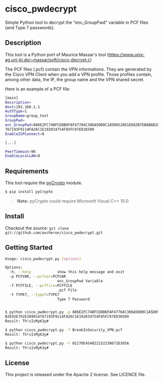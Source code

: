 cisco_pwdecrypt
===============

Simple Python tool to decrypt the "enc_GroupPwd" variable in PCF files (and Type 7 passwords).

## Description

This tool is a Python port of Maurice Massar's tool (https://www.unix-ag.uni-kl.de/~massar/soft/cisco-decrypt.c)

The PCF files (.pcf) contain the VPN informations. They are generated by the Cisco VPN Client when you add a VPN profile.
Those profiles contain, among other data, the IP, the group name and the VPN shared secret.

Here is an example of a PCF file:

```bash
[main]
Description=
Host=192.168.1.1
AuthType=1
GroupName=group_test
GroupPwd=
enc_GroupPwd=886E2FC74BFCD8B6FAF47784C386A50D0C1A5D0528D1E682B7EBAB6B2E91E792E389914
767193F9114FA26C1E192034754F85FC97ED36509
EnableISPConnect=0

[...]

PeerTimeout=90
EnableLocalLAN=0
```

## Requirements

This tool require the [pyCrypto](https://www.dlitz.net/software/pycrypto/) module.

```bash
$ pip install pyCrypto
```

> **Note:** pyCrypto could require Microsoft Visual C++ 10.0

## Install

Checkout the source: `git clone git://github.com/axcheron/cisco_pwdecrypt.git`

## Getting Started

```bash
Usage: cisco_pwdecrypt.py [options]

Options:
  -h, --help            show this help message and exit
  -p PCFVAR, --pcfvar=PCFVAR
                        enc_GroupPwd Variable
  -f PCFFILE, --pcffile=PCFFILE
                        .pcf File
  -t TYPE7, --type7=TYPE7
                        Type 7 Password


$ python cisco_pwdecrypt.py -p 886E2FC74BFCD8B6FAF47784C386A50D0C1A5D0528D1E682B7EBAB6
B2E91E792E389914767193F9114FA26C1E192034754F85FC97ED36509
Result: Th!sIsMyK3y#

$ python cisco_pwdecrypt.py -f BreakInSecurity_VPN.pcf
Result: Th!sIsMyK3y#

$ python cisco_pwdecrypt.py -t 01270E454822152238671D105A
Result: Th!sIsMyK3y#
```

## License

This project is released under the Apache 2 license. See LICENCE file.
